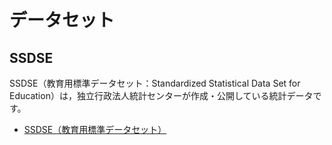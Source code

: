# データセット

## SSDSE

SSDSE（教育用標準データセット：Standardized Statistical Data Set for Education）は，独立行政法人統計センターが作成・公開している統計データです。

- [SSDSE（教育用標準データセット）](https://www.nstac.go.jp/use/literacy/ssdse/)
